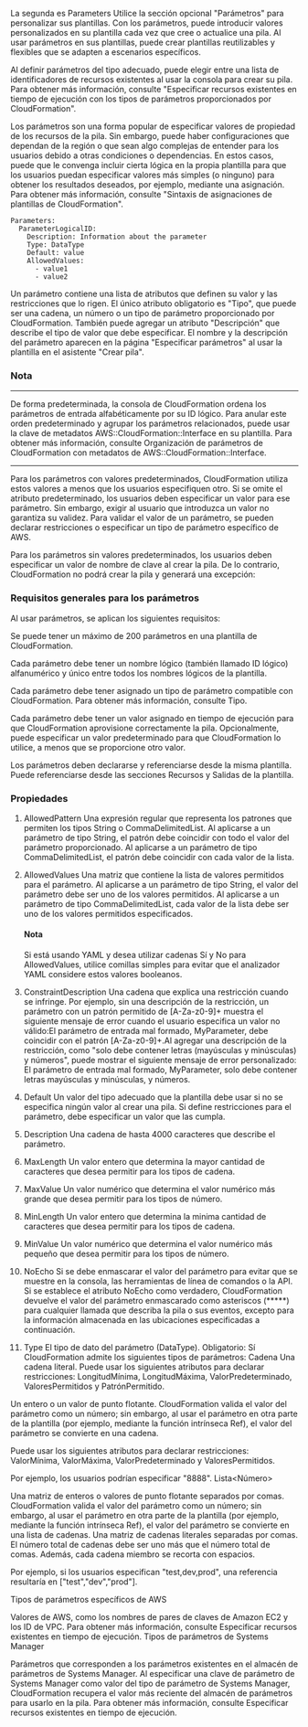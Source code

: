 
La segunda es Parameters
Utilice la sección opcional "Parámetros" para personalizar sus plantillas. Con los parámetros, puede introducir valores personalizados en su plantilla cada vez que cree o actualice una pila. Al usar parámetros en sus plantillas, puede crear plantillas reutilizables y flexibles que se adapten a escenarios específicos.

Al definir parámetros del tipo adecuado, puede elegir entre una lista de identificadores de recursos existentes al usar la consola para crear su pila. Para obtener más información, consulte "Especificar recursos existentes en tiempo de ejecución con los tipos de parámetros proporcionados por CloudFormation".

Los parámetros son una forma popular de especificar valores de propiedad de los recursos de la pila. Sin embargo, puede haber configuraciones que dependan de la región o que sean algo complejas de entender para los usuarios debido a otras condiciones o dependencias. En estos casos, puede que le convenga incluir cierta lógica en la propia plantilla para que los usuarios puedan especificar valores más simples (o ninguno) para obtener los resultados deseados, por ejemplo, mediante una asignación. Para obtener más información, consulte "Sintaxis de asignaciones de plantillas de CloudFormation".
```
Parameters:
  ParameterLogicalID:
    Description: Information about the parameter
    Type: DataType
    Default: value
    AllowedValues:
      - value1
      - value2
```
Un parámetro contiene una lista de atributos que definen su valor y las restricciones que lo rigen. El único atributo obligatorio es "Tipo", que puede ser una cadena, un número o un tipo de parámetro proporcionado por CloudFormation. También puede agregar un atributo "Descripción" que describe el tipo de valor que debe especificar. El nombre y la descripción del parámetro aparecen en la página "Especificar parámetros" al usar la plantilla en el asistente "Crear pila".

### Nota
-------
De forma predeterminada, la consola de CloudFormation ordena los parámetros de entrada alfabéticamente por su ID lógico. Para anular este orden predeterminado y agrupar los parámetros relacionados, puede usar la clave de metadatos AWS::CloudFormation::Interface en su plantilla. Para obtener más información, consulte Organización de parámetros de CloudFormation con metadatos de AWS::CloudFormation::Interface.

---------

Para los parámetros con valores predeterminados, CloudFormation utiliza estos valores a menos que los usuarios especifiquen otro. Si se omite el atributo predeterminado, los usuarios deben especificar un valor para ese parámetro. Sin embargo, exigir al usuario que introduzca un valor no garantiza su validez. Para validar el valor de un parámetro, se pueden declarar restricciones o especificar un tipo de parámetro específico de AWS.

Para los parámetros sin valores predeterminados, los usuarios deben especificar un valor de nombre de clave al crear la pila. De lo contrario, CloudFormation no podrá crear la pila y generará una excepción:


### Requisitos generales para los parámetros

Al usar parámetros, se aplican los siguientes requisitos:

Se puede tener un máximo de 200 parámetros en una plantilla de CloudFormation.

Cada parámetro debe tener un nombre lógico (también llamado ID lógico) alfanumérico y único entre todos los nombres lógicos de la plantilla.

Cada parámetro debe tener asignado un tipo de parámetro compatible con CloudFormation. Para obtener más información, consulte Tipo.

Cada parámetro debe tener un valor asignado en tiempo de ejecución para que CloudFormation aprovisione correctamente la pila. Opcionalmente, puede especificar un valor predeterminado para que CloudFormation lo utilice, a menos que se proporcione otro valor.

Los parámetros deben declararse y referenciarse desde la misma plantilla. Puede referenciarse desde las secciones Recursos y Salidas de la plantilla.

### Propiedades

1. AllowedPattern
    Una expresión regular que representa los patrones que permiten los tipos String o CommaDelimitedList. Al aplicarse a un parámetro de tipo String, el patrón debe coincidir con todo el valor del parámetro proporcionado. Al aplicarse a un parámetro de tipo CommaDelimitedList, el patrón debe coincidir con cada valor de la lista.

2. AllowedValues
    Una matriz que contiene la lista de valores permitidos para el parámetro. Al aplicarse a un parámetro de tipo String, el valor del parámetro debe ser uno de los valores permitidos. Al aplicarse a un parámetro de tipo CommaDelimitedList, cada valor de la lista debe ser uno de los valores permitidos especificados.
    #### Nota
    Si está usando YAML y desea utilizar cadenas Sí y No para AllowedValues, utilice comillas simples para evitar que el analizador YAML considere estos valores booleanos.

3. ConstraintDescription
    Una cadena que explica una restricción cuando se infringe. Por ejemplo, sin una descripción de la restricción, un parámetro con un patrón permitido de [A-Za-z0-9]+ muestra el siguiente mensaje de error cuando el usuario especifica un valor no válido:El parámetro de entrada mal formado,            MyParameter, debe coincidir con el patrón       [A-Za-z0-9]+.Al agregar una descripción de la            restricción, como "solo debe contener       letras (mayúsculas y minúsculas) y          números", puede mostrar el siguiente       mensaje de error personalizado:
    El parámetro de entrada mal formado,            MyParameter, solo debe contener letras          mayúsculas y minúsculas, y números.

            
4. Default
    Un valor del tipo adecuado que la plantilla debe usar si no se especifica ningún valor al crear una pila. Si define restricciones para el parámetro, debe especificar un valor que las cumpla.
5. Description
    Una cadena de hasta 4000 caracteres que describe el parámetro.
6. MaxLength
    Un valor entero que determina la mayor cantidad de caracteres que desea permitir para los tipos de cadena.
7. MaxValue
    Un valor numérico que determina el valor numérico más grande que desea permitir para los tipos de número.
8. MinLength
    Un valor entero que determina la minima cantidad de caracteres que desea permitir para los tipos de cadena.
9. MinValue
        Un valor numérico que determina el valor numérico más pequeño que desea permitir para los tipos de número.
10. NoEcho
Si se debe enmascarar el valor del parámetro para evitar que se muestre en la consola, las herramientas de línea de comandos o la API. Si se establece el atributo NoEcho como verdadero, CloudFormation devuelve el valor del parámetro enmascarado como asteriscos (*****) para cualquier llamada que describa la pila o sus eventos, excepto para la información almacenada en las ubicaciones especificadas a continuación.
11. Type
El tipo de dato del parámetro (DataType).
Obligatorio: Sí
CloudFormation admite los siguientes tipos de parámetros:
Cadena
Una cadena literal. Puede usar los siguientes atributos para declarar restricciones: LongitudMínima, LongitudMáxima, ValorPredeterminado, ValoresPermitidos y PatrónPermitido.

Un entero o un valor de punto flotante. CloudFormation valida el valor del parámetro como un número; sin embargo, al usar el parámetro en otra parte de la plantilla (por ejemplo, mediante la función intrínseca Ref), el valor del parámetro se convierte en una cadena.

Puede usar los siguientes atributos para declarar restricciones: ValorMínima, ValorMáxima, ValorPredeterminado y ValoresPermitidos.

Por ejemplo, los usuarios podrían especificar "8888".
Lista<Número>

Una matriz de enteros o valores de punto flotante separados por comas. CloudFormation valida el valor del parámetro como un número; sin embargo, al usar el parámetro en otra parte de la plantilla (por ejemplo, mediante la función intrínseca Ref), el valor del parámetro se convierte en una lista de cadenas. Una matriz de cadenas literales separadas por comas. El número total de cadenas debe ser uno más que el número total de comas. Además, cada cadena miembro se recorta con espacios.

Por ejemplo, si los usuarios especifican "test,dev,prod", una referencia resultaría en ["test","dev","prod"].

Tipos de parámetros específicos de AWS

Valores de AWS, como los nombres de pares de claves de Amazon EC2 y los ID de VPC. Para obtener más información, consulte Especificar recursos existentes en tiempo de ejecución.
Tipos de parámetros de Systems Manager

Parámetros que corresponden a los parámetros existentes en el almacén de parámetros de Systems Manager. Al especificar una clave de parámetro de Systems Manager como valor del tipo de parámetro de Systems Manager, CloudFormation recupera el valor más reciente del almacén de parámetros para usarlo en la pila. Para obtener más información, consulte Especificar recursos existentes en tiempo de ejecución.